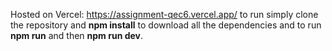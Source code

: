 Hosted on Vercel: https://assignment-qec6.vercel.app/
to run simply clone the repository and **npm install** to download all the dependencies and to run **npm run** and then **npm run dev**.
